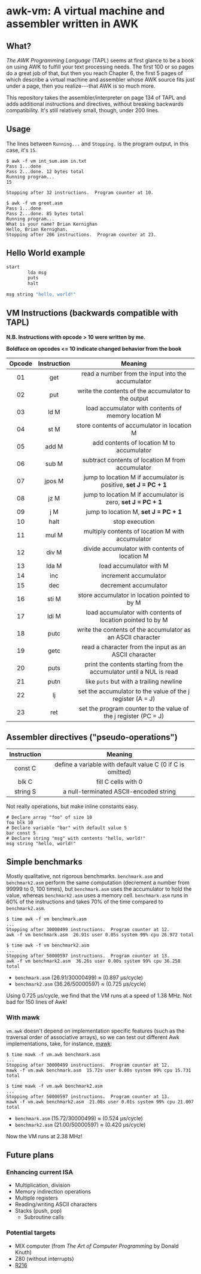 # awk-vm: A virtual machine and assembler written in AWK

## What?
_The AWK Programming Language_ (TAPL) seems at first glance to be a
book on using AWK to fulfill your text processing needs.  The first
100 or so pages do a great job of that, but then you reach Chapter 6,
the first 5 pages of which describe a virtual machine and assembler
whose AWK source fits just under a page, then you realize---that AWK
is so much more.

This repository takes the assembler/interpreter on page 134 of TAPL
and adds additional instructions and directives, without breaking
backwards compatibility.  It's still relatively small, though, under
200 lines.

## Usage
The lines between `Running...` and `Stopping.` is the program output,
in this case, it's `15`.
```text
$ awk -f vm int_sum.asm in.txt
Pass 1...done
Pass 2...done. 12 bytes total
Running program...
15

Stopping after 32 instructions.  Program counter at 10.

$ awk -f vm greet.asm
Pass 1...done
Pass 2...done. 85 bytes total
Running program...
What is your name? Brian Kernighan
Hello, Brian Kernighan.
Stopping after 206 instructions.  Program counter at 23.
```

## Hello World example
```asm
start
        lda msg
        puts
        halt

msg string "hello, world!"
```
## VM Instructions (backwards compatible with TAPL)
**N.B. Instructions with opcode > 10 were written by me.**

**Boldface on opcodes <= 10 indicate changed behavior from the book**

| Opcode | Instruction | Meaning                                                              |
| :-:    | :-:         | :-:                                                                  |
| 01     | get         | read a number from the input into the accumulator                    |
| 02     | put         | write the contents of the accumulator to the output                  |
| 03     | ld M        | load accumulator with contents of memory location M                  |
| 04     | st M        | store contents of accumulator in location M                          |
| 05     | add M       | add contents of location M to accumulator                            |
| 06     | sub M       | subtract contents of location M from accumulator                     |
| 07     | jpos M      | jump to location M if accumulator is positive, **set J = PC + 1**    |
| 08     | jz M        | jump to location M if accumulator is zero, **set J = PC + 1**        |
| 09     | j M         | jump to location M, **set J = PC + 1**                               |
| 10     | halt        | stop execution                                                       |
| 11     | mul M       | multiply contents of location M with accumulator                     |
| 12     | div M       | divide accumulator with contents of location M                       |
| 13     | lda M       | load accumulator with M                                              |
| 14     | inc         | increment accumulator                                                |
| 15     | dec         | decrement accumulator                                                |
| 16     | sti M       | store accumulator in location pointed to by M                        |
| 17     | ldi M       | load accumulator with contents of location pointed to by M           |
| 18     | putc        | write the contents of the accumulator as an ASCII character          |
| 19     | getc        | read a character from the input as an ASCII character                |
| 20     | puts        | print the contents starting from the accumulator until a NUL is read |
| 21     | putn        | like `puts` but with a trailing newline                              |
| 22     | lj          | set the accumulator to the value of the j register (A = J)           |
| 23     | ret         | set the program counter to the value of the j register (PC = J)      |

## Assembler directives ("pseudo-operations")
| Instruction | Meaning                                                    |
| :-:         | :-:                                                        |
| const C     | define a variable with default value C (0 if C is omitted) |
| blk C       | fill C cells with 0                                        |
| string S    | a null-terminated ASCII-encoded string                     |

Not really operations, but make inline constants easy.
```text
# Declare array "foo" of size 10
foo blk 10
# Declare variable "bar" with default value 5
bar const 5
# Declare string "msg" with contents "hello, world!"
msg string "hello, world!"
```
## Simple benchmarks
Mostly qualitative, not rigorous benchmarks.  `benchmark.asm` and
`benchmark2.asm` perform the same computation (decrement a number
from 99999 to 0, 100 times), but `benchmark.asm` uses the accumulator
to hold the value, whereas `benchmark2.asm` uses a memory cell.
`benchmark.asm` runs in 60% of the instructions and takes 70% of the time
compared to `benchmark2.asm`.

```text
$ time awk -f vm benchmark.asm 
...
Stopping after 30000499 instructions.  Program counter at 12.
awk -f vm benchmark.asm  26.91s user 0.05s system 99% cpu 26.972 total

$ time awk -f vm benchmark2.asm
...
Stopping after 50000597 instructions.  Program counter at 13.
awk -f vm benchmark2.asm  36.26s user 0.00s system 99% cpu 36.258 total
```
- `benchmark.asm` (26.91/30000499) ≈ (0.897 µs/cycle)
- `benchmark2.asm` (36.26/50000597) ≈ (0.725 µs/cycle)

Using 0.725 µs/cycle, we find that the VM runs at a speed of 1.38
MHz.  Not bad for 150 lines of Awk!

### With mawk
`vm.awk` doesn't depend on implementation specific features (such as
the traversal order of associative arrays), so we can test out
different Awk implementations, take, for instance,
[mawk](https://invisible-island.net/mawk/mawk.html):

```text
$ time mawk -f vm.awk benchmark.asm
...
Stopping after 30000499 instructions.  Program counter at 12.
mawk -f vm.awk benchmark.asm  15.72s user 0.00s system 99% cpu 15.731 total

$ time mawk -f vm.awk benchmark2.asm
...
Stopping after 50000597 instructions.  Program counter at 13.
mawk -f vm.awk benchmark2.asm  21.00s user 0.01s system 99% cpu 21.007 total
```
- `benchmark.asm` (15.72/30000499) ≈ (0.524 µs/cycle)
- `benchmark2.asm` (21.00/50000597) ≈ (0.420 µs/cycle)

Now the VM runs at 2.38 MHz!

## Future plans
### Enhancing current ISA
- Multiplication, division
- Memory indirection operations
- Multiple registers
- Reading/writing ASCII characters
- Stacks (push, pop)
  - Subroutine calls


### Potential targets
- MIX computer (from _The Art of Computer Programming_ by Donald Knuth)
- Z80 (without interrupts)
- [R216](https://lbphacker.pw/powdertoy/R216/manual.md)
